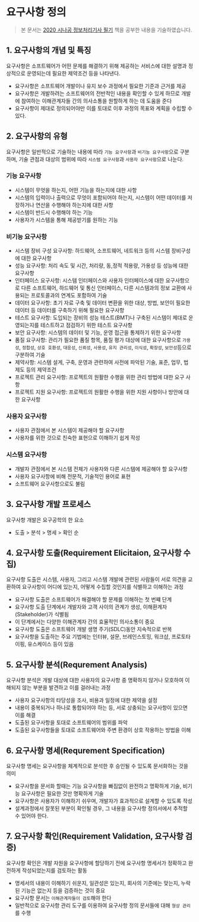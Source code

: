 요구사항 정의
==
> 본 문서는 [2020 시나공 정보처리기사 필기](http://www.yes24.com/Product/Goods/82838724) 책을 공부한 내용을 기술하였습니다.

## 1. 요구사항의 개념 및 특징

요구사항은 소프트웨어가 어떤 문제를 해결하기 위해 제공하는 서비스에 대한 설명과 정상적으로 운영되는데 필요한 제약조건 등을 나타낸다. 

- 요구사항은 소프트웨어 개발이나 유지 보수 과정에서 필요한 기준과 근거를 제공
- 요구사항은 개발하려는 소프트웨어의 전반적인 내용을 확인할 수 있게 하므로 개발에 참여하는 이해관계자들 간의 의사소통을 원할하게 하는 데 도움을 준다
- 요구사항이 제대로 정의되어야만 이를 토대로 이후 과정의 목표와 계획을 수립할 수 있다. 

## 2. 요구사항의 유형

요구사항은 일반적으로 기술하는 내용에 따라 `기능 요구사항`과 `비기능 요구사항`으로 구분하며, 기술 관점과 대상의 범위에 따라 `시스템 요구사항`과 `사용자 요구사항`으로 나눈다. 

### 기능 요구사항
- 시스템이 무엇을 하는지, 어떤 기능을 하는지에 대한 사항
- 시스템의 입력이나 출력으로 무엇이 포함되어야 하는지, 시스템이 어떤 데이터를 저장하거나 연산을 수행해야 하는지에 대한 사항
- 시스템이 반드시 수행해야 하는 기능
- 사용자가 시스템을 통해 제공받기를 원하는 기능 

### 비기능 요구사항
- 시스템 장비 구성 요구사항: 하드웨어, 소프트웨어, 네트워크 등의 시스템 장비구성에 대한 요구사항
- 성능 요구사항: 처리 속도 및 시간, 처리량, 동,정적 적용량, 가용성 등 성능에 대한 요구사항
- 인터페이스 요구사항: 시스템 인터페이스와 사용자 인터페이스에 대한 요구사항으로 다른 소프트웨어, 하드웨어 및 통신 인터페이스, 다른 시스템과의 정보 교환에 사용되는 프로토콜과의 연계도 포함하여 기술
- 데이터 요구사항: 초기 자료 구축 및 데이터 변환을 위한 대상, 방법, 보안이 필요한 데이터 등 데이터를 구축하기 위해 필요한 요구사항
- 테스트 요구사항: 도입되는 장비의 성능 테스트(BMT)나 구축된 시스템이 제대로 운영되는지를 테스트하고 점검하기 위한 테스트 요구사항
- 보안 요구사항: 시스템의 데이터 및 기능, 운영 접근을 통제하기 위한 요구사항
- 품질 요구사항: 관리가 필요한 품질 항목, 품질 평가 대상에 대한 요구사항으로 `가용성`, `정합성`, `상호 호환성`, `대응성`, `신뢰성`, `사용성`, `유지 관리성`, `이식성`, `확장성`, `보안성`등으로 구분하여 기술
- 제약사항: 시스템 설게, 구축, 운영과 관련하여 사전에 파악된 기술, 표준, 업무, 법 제도 등의 제약조건
- 프로젝트 관리 요구사항: 프로젝트의 원활한 수행을 위한 관리 방법에 대한 요구 사항
- 프로젝트 지원 요구사항: 프로젝트의 원활한 수행을 위한 지원 사항이나 방안에 대한 요구사항

### 사용자 요구사항
- 사용자 관점에서 본 시스템이 제공해야 할 요구사항
- 사용자를 위한 것으로 친숙한 표현으로 이해하기 쉽게 작성

### 시스템 요구사항
- 개발자 관점에서 본 시스템 전체가 사용자와 다른 시스템에 제공해야 할 요구사항
- 사용자 요구사항에 비해 전문적, 기술적인 용어로 표현
- 소프트웨어 요구사항으로도 불림 

## 3. 요구사항 개발 프로세스

요구사항 개발은 요구공학의 한 요소

- 도출 > 분석 > 명세 > 확인 순

## 4. 요구사항 도출(Requirement Elicitaion, 요구사항 수집)

요구사항 도출은 시스템, 사용자, 그리고 시스템 개발에 관련된 사람들이 서로 의견을 교환하여 요구사항이 어디에 있는지, 어떻게 수집할 것인지를 식별하고 이해하는 과정

- 요구사항 도출은 소프트웨어가 해결해야 할 문제를 이해하는 첫 번쨰 단계
- 요구사항 도출 단계에서 개발자와 고객 사이의 관계가 생성, 이해환계자(Stakeholder)가 식별됨
- 이 단계에서는 다양한 이해관계자 간의 효율적인 의사소통이 중요
- 요구사항 도출은 소프트웨어 개발 생명 주기(SDLC)동안 지속적으로 반복
- 요구사항을 도출하는 주요 기법에는 인터뷰, 설문, 브레인스토밍, 워크샵, 프로토타이핑, 유스케이스 등이 있음

## 5. 요구사항 분석(Requrement Analysis)

요구사항 분석은 개발 대상에 대한 사용자의 요구사항 중 명확하지 않거나 모호하여 이해되지 않는 부분을 발견하고 이를 걸러내는 과정

- 사용자 요구사항의 타당성을 조사, 비용과 일정에 대한 제약을 설정
- 내용이 중복되거나 하나로 통합되어야 하는 등, 서로 상충되는 요구사항이 있으면 이를 해결
- 도출된 요구사항을 토대로 소프트웨어의 범위를 파악
- 도출된 요구사항들을 토대로 소프트웨어와 주변 환경이 상호 작용하는 방법을 이해

## 6. 요구사항 명세(Requrement Specification)

요구사항 명세는 요구사항을 체계적으로 분석한 후 승인될 수 있도록 문서화하는 것을 의미

- 요구사항을 문서화 할때는 기능 요구사항을 빠짐없이 완전하고 명확하게 기술, 비기능 요구사항은 필요한 것만 명확하게 기술
- 요구사항은 사용자가 이해하기 쉬우며, 개발자가 효과적으로 설계할 수 있도록 작성
- 설계과정에서 잘못된 부분이 확인될 경우, 그 내용을 요구사항 정의서에서 추적할 수 있어야 한다. 

## 7. 요구사항 확인(Requirement Validation, 요구사항 검증)

요구사항 확인은 개발 자원을 요구사항에 할당하기 전에 요구사항 명세서가 정확하고 완전하게 작성되었는지를 검토하는 활동

- 명세서의 내용이 이해하기 쉬운지, 일관성은 있는지, 회사의 기준에는 맞는지, 누락된 기능은 없는지 등을 검증하는 것이 중요
- 요구사항 문서는 `이해관계자들이 검토`해야 한다
- 일반적으로 요구사항 관리 도구를 이용하여 요구사항 정의 문서들에 대해 `형상 관리`를 수행
